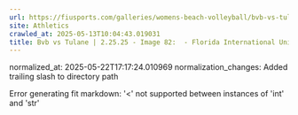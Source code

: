 ```yaml
---
url: https://fiusports.com/galleries/womens-beach-volleyball/bvb-vs-tulane-2-25-25/image-82/355/62635/
site: Athletics
crawled_at: 2025-05-13T10:04:43.019031
title: Bvb vs Tulane | 2.25.25 - Image 82:  - Florida International University
---
```

normalized_at: 2025-05-22T17:17:24.010969
normalization_changes: Added trailing slash to directory path

Error generating fit markdown: '<' not supported between instances of 'int' and 'str'